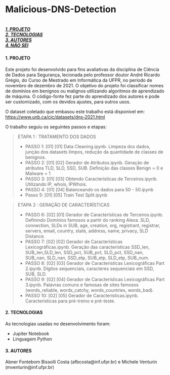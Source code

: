 # Malicious-DNS-Detection
<h5><p align="left"><br>
 <a href="#projeto">1. PROJETO</a><br>
 <a href="#tecnologias">2. TECNOLOGIAS</a><br>
 <a href="#autores">3. AUTORES</a><br>
 <a href="#autor">4. NÃO SEI</a><br>
</p></h5>

<h4><a name="projeto">1. PROJETO</a></h4>
Este projeto foi desenvolvido para fins avaliativas da disciplina de Ciência de Dados para Segurança, lecionada pelo professor doutor André Ricardo Grégio, do Curso de Mestrado em Informática da UFPR, no período de novembro de dezembro de 2021. O objetivo do projeto foi classificar nomes de domínios em benignos ou malignos utilizando algoritmos de aprendizado de máquina. O código-fonte fez parte do aprendizado dos autores e pode ser customizado, com os devidos ajustes, para outros usos.

O dataset coletado que embasou este trabalho está disponível em: https://www.unb.ca/cic/datasets/dns-2021.html

O trabalho seguiu os seguintes passos e etapas:


<blockquote>
ETAPA 1 : TRATAMENTO DOS DADOS
<ul>
<li>PASSO 1: [01] [01] Data Cleaning.ipynb. Limpeza dos dados, junção dos datasets limpos, redução da quantidade de classes de benignos.</li>
<li>PASSO 2: [01] [02] Gerador de Atributos.ipynb. Geração de atributos TLD, SLD, SSD, SUB. Definição das classes Benign = 0 e Malware = 1</li>
<li>PASSO 3: [01] [03] Obtendo Características de Terceiros.ipynb. Utilizando IP, whois, IPWhois.</li>
<li>PASSO 4: [01] [04] Balanceando os dados para 50 - 50.ipynb </li>
<li>Passo 5: [01] [05] Train Test Split.ipynb</li>
</ul>
</blockquote>

<blockquote>
ETAPA 2 : GERAÇÃO DE CARACTERÍSTICAS
<ul>
<li>PASSO 6: [02] [01] Gerador de Características de Terceiros.ipynb. Definindo Domínios famosos a partir do ranking Alexa. SLD, connection, SLDs in SUB, age, creation, org, registrant, registrar, servers, email, country, state, address, name, privacy, SLD Distance. </li>
<li>PASSO 7: [02] [02] Gerador de Características Lexicográficas.ipynb. Geração das características  SSD_len, SUB_len,SLD_len, SSD_pct, SUB_pct, SLD_pct, SSD_nan, SUB_nan, SLD_nan, SSD_etp, SUB_etp, SLD_etp, SUB_num.</li>
<li>PASSO 8: [02] [03] Gerador de Características Lexicográficas Part 2.ipynb. Dígitos sequenciais, caracteres sequenciais em SSD, SUB, SLD.</li>
<li>PASSO 9: [02] [04] Gerador de Características Lexicográficas Part 3.ipynb. Palavras comuns e famosas de sites famosos (words_reliable, words_catchy, words_countries, words_bad).</li>
<li>PASSO 10: [02] [05] Gerador de Características.ipynb. Características para pré-treino e pré-teste.</li>
</ul>
</blockquote>



<h4><h4><a name="tecnologias">2. TECNOLOGIAS</a></h4>
As tecnologias usadas no desenvolvimento foram:
<ul><li>Jupiter Notebook</li><li>Linguagem Python</li></ul>

<h4><a name="autores">3. AUTORES</a></h4>
Abner Fontebom Bissolli Costa (afbcosta@inf.ufpr.br) e Michele Venturin (mventurin@inf.ufpr.br)

